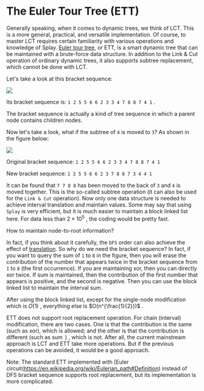 # The Euler Tour Tree (ETT)

Generally speaking, when it comes to dynamic trees, we think of LCT. This is a more general, practical, and versatile implementation. Of course, to master LCT requires certain familiarity with various operations and knowledge of Splay. [Euler tour tree](https://en.wikipedia.org/wiki/Euler_tour_technique#Euler_tour_trees), or ETT, is a smart dynamic tree that can be maintained with a brute-force data structure. In addition to the Link & Cut operation of ordinary dynamic trees, it also supports subtree replacement, which cannot be done with LCT.

Let's take a look at this bracket sequence:

![](./images/ett1.png)

Its bracket sequence is: `1 2 5 5 6 6 2 3 3 4 7 8 8 7 4 1` .

The bracket sequence is actually a kind of tree sequence in which a parent node contains children nodes.

Now let's take a look, what if the subtree of `4` is moved to `3`? As shown in the figure below:

![](./images/ett2.png)

Original bracket sequence: `1 2 5 5 6 6 2 3 3 4 7 8 8 7 4 1` 

New bracket sequence: `1 2 5 5 6 6 2 3 7 8 8 7 3 4 4 1` 

It can be found that `7 7 8 8` has been moved to the back of `3` and `4` is moved together. This is the so-called subtree operation (it can also be used for the `Link & Cut` operation). Now only one data structure is needed to achieve interval translation and maintain values. Some may say that using `Splay` is very efficient, but it is much easier to maintain a block linked list here. For data less than $2 \times 10^5$ , the coding would be pretty fast.

How to maintain node-to-root information?

In fact, if you think about it carefully, the `DFS` order can also achieve the effect of [translation](https://en.wikipedia.org/wiki/Translation_(geometry)). So why do we need the bracket sequence? In fact, if you want to query the sum of `1` to `8` in the figure, then you will erase the contribution of the number that appears twice in the bracket sequence from `1` to `8` (the first occurrence). If you are maintaining xor, then you can directly xor twice. If sum is maintained, then the contribution of the first number that appears is positive, and the second is negative. Then you can use the block linked list to maintain the interval sum.

After using the block linked list, except for the single-node modification which is $O(1)$ , everything else is $O(n^{\frac{1}{2}})$ .

  ETT does not support root replacement operation. For chain (interval) modification, there are two cases. One is that the contribution is the same (such as xor), which is allowed; and the other is that the contribution is different (such as $\operatorname{sum}$ ) , which is not. After all, the current mainstream approach is LCT and ETT take more operations. But if the previous operations can be avoided, it would be a good approach.

Note: The standard ETT implemented with [Euler circuit(https://en.wikipedia.org/wiki/Eulerian_path#Definition) instead of DFS bracket sequence supports root replacement, but its implementation is more complicated.